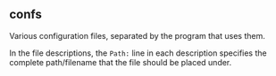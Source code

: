 confs
-----

Various configuration files, separated by the program that uses them.

In the file descriptions, the `Path:` line in each description specifies the
complete path/filename that the file should be placed under.

